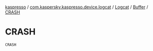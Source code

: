 [kaspresso](../../../index.md) / [com.kaspersky.kaspresso.device.logcat](../../index.md) / [Logcat](../index.md) / [Buffer](index.md) / [CRASH](./-c-r-a-s-h.md)

# CRASH

`CRASH`